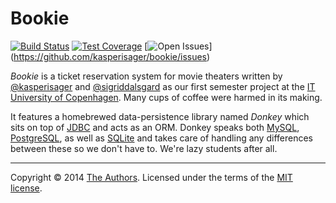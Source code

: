 # Bookie

[![Build Status](http://img.shields.io/travis/kasperisager/bookie.svg?style=flat)](https://travis-ci.org/kasperisager/bookie) [![Test Coverage](http://img.shields.io/coveralls/kasperisager/bookie.svg?style=flat)](https://coveralls.io/r/kasperisager/bookie) [![Open Issues](http://img.shields.io/github/issues/kasperisager/bookie.svg?style=flat)]
(https://github.com/kasperisager/bookie/issues)

_Bookie_ is a ticket reservation system for movie theaters written by [@kasperisager](https://github.com/kasperisager) and [@sigriddalsgard](https://github.com/sigriddalsgard) as our first semester project at the [IT University of Copenhagen](http://itu.dk). Many cups of coffee were harmed in its making.

It features a homebrewed data-persistence library named _Donkey_ which sits on top of [JDBC](http://www.oracle.com/technetwork/java/javase/jdbc) and acts as an ORM. Donkey speaks both [MySQL](https://www.mysql.com/), [PostgreSQL](http://www.postgresql.org/), as well as [SQLite](https://sqlite.org/) and takes care of handling any differences between these so we don't have to. We're lazy students after all.

---

Copyright &copy; 2014 [The Authors](https://github.com/kasperisager/bookie/graphs/contributors). Licensed under the terms of the [MIT license](LICENSE.md).
